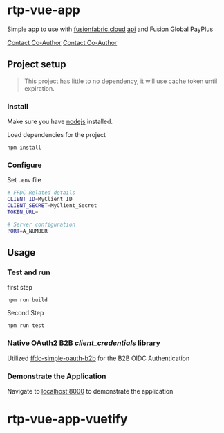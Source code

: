 # rtp-vue-app

Simple app to use with [fusionfabric.cloud](https://www.fusionfabric.cloud) [api](https://developer.fusionfabric.cloud) and Fusion Global PayPlus

[Contact Co-Author](mailto:pierre.quemard@finastra.com)
[Contact Co-Author](mailto:michael.whiote@finastra.com)

## Project setup

> This project has little to no dependency, it will use cache token until expiration.

### Install

Make sure you have [nodejs](https://nodejs.org/en/) installed.

Load dependencies for the project

```
npm install
```

### Configure

Set `.env` file

```bash
# FFDC Related details
CLIENT_ID=MyClient_ID
CLIENT_SECRET=MyClient_Secret
TOKEN_URL=

# Server configuration
PORT=A_NUMBER
```

## Usage

### Test and run

first step

```
npm run build
```

Second Step

```
npm run test
```

### Native OAuth2 B2B _client_credentials_ library

Utilized [ffdc-simple-oauth-b2b](https://github.com/fusionfabric/ffdc-simple-oauth-b2b) for the B2B OIDC Authentication

### Demonstrate the Application

Navigate to [localhost:8000](http://localhost:8000) to demonstrate the application
# rtp-vue-app-vuetify
